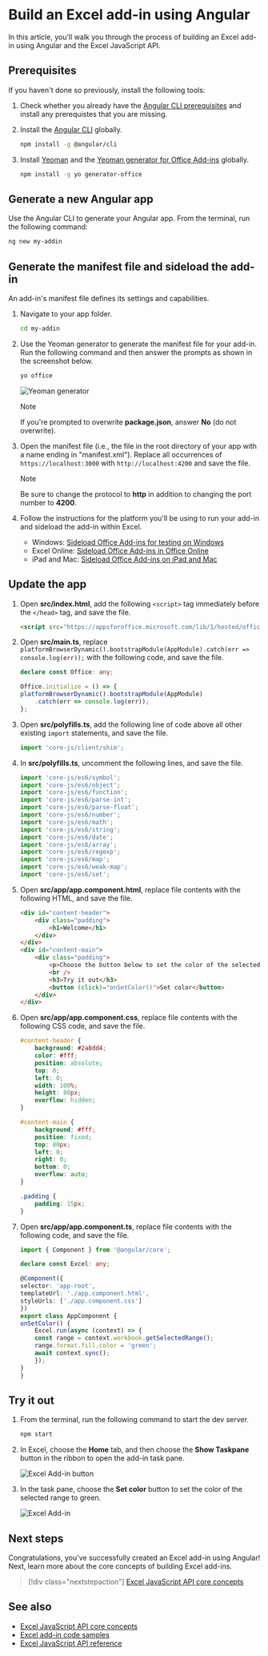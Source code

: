 # Build an Excel add-in using Angular

In this article, you'll walk you through the process of building an Excel add-in using Angular and the Excel JavaScript API.

## Prerequisites

If you haven't done so previously, install the following tools:

1. Check whether you already have the [Angular CLI prerequisites](https://github.com/angular/angular-cli#prerequisites) and install any prerequistes that you are missing.

2. Install the [Angular CLI](https://github.com/angular/angular-cli) globally. 

    ```bash
    npm install -g @angular/cli
    ```

3. Install [Yeoman](https://github.com/yeoman/yo) and the [Yeoman generator for Office Add-ins](https://github.com/OfficeDev/generator-office) globally.

    ```bash
    npm install -g yo generator-office
    ```

## Generate a new Angular app

Use the Angular CLI to generate your Angular app. From the terminal, run the following command:

```bash
ng new my-addin
```

## Generate the manifest file and sideload the add-in

An add-in's manifest file defines its settings and capabilities.

1. Navigate to your app folder.

    ```bash
    cd my-addin
    ```

2. Use the Yeoman generator to generate the manifest file for your add-in. Run the following command and then answer the prompts as shown in the screenshot below.

    ```bash
    yo office
    ```
    ![Yeoman generator](../images/yo-office.png)
    
    > [!NOTE]
    > If you're prompted to overwrite **package.json**, answer **No** (do not overwrite).

3. Open the manifest file (i.e., the file in the root directory of your app with a name ending in "manifest.xml"). Replace all occurrences of `https://localhost:3000` with `http://localhost:4200` and save the file.

    > [!NOTE]
    > Be sure to change the protocol to **http** in addition to changing the port number to **4200**.

4. Follow the instructions for the platform you'll be using to run your add-in and sideload the add-in within Excel.

    - Windows: [Sideload Office Add-ins for testing on Windows](../testing/create-a-network-shared-folder-catalog-for-task-pane-and-content-add-ins.md)
    - Excel Online: [Sideload Office Add-ins in Office Online](../testing/sideload-office-add-ins-for-testing.md#sideload-an-office-add-in-on-office-online)
    - iPad and Mac: [Sideload Office Add-ins on iPad and Mac](../testing/sideload-an-office-add-in-on-ipad-and-mac.md)

## Update the app

1. Open **src/index.html**, add the following `<script>` tag immediately before the `</head>` tag, and save the file.

    ```html
    <script src="https://appsforoffice.microsoft.com/lib/1/hosted/office.js"></script>
    ```

2. Open **src/main.ts**, replace `platformBrowserDynamic().bootstrapModule(AppModule).catch(err => console.log(err));` with the following code, and save the file. 

    ```typescript 
    declare const Office: any;

    Office.initialize = () => {
    platformBrowserDynamic().bootstrapModule(AppModule)
        .catch(err => console.log(err));
    };
    ```

3. Open **src/polyfills.ts**, add the following line of code above all other existing `import` statements, and save the file.

    ```typescript
    import 'core-js/client/shim';
    ```

4. In **src/polyfills.ts**, uncomment the following lines, and save the file.

    ```typescript
    import 'core-js/es6/symbol';
    import 'core-js/es6/object';
    import 'core-js/es6/function';
    import 'core-js/es6/parse-int';
    import 'core-js/es6/parse-float';
    import 'core-js/es6/number';
    import 'core-js/es6/math';
    import 'core-js/es6/string';
    import 'core-js/es6/date';
    import 'core-js/es6/array';
    import 'core-js/es6/regexp';
    import 'core-js/es6/map';
    import 'core-js/es6/weak-map';
    import 'core-js/es6/set';
    ```

5. Open **src/app/app.component.html**, replace file contents with the following HTML, and save the file. 

    ```html
    <div id="content-header">
        <div class="padding">
            <h1>Welcome</h1>
        </div>
    </div>
    <div id="content-main">
        <div class="padding">
            <p>Choose the button below to set the color of the selected range to green.</p>
            <br />
            <h3>Try it out</h3>
            <button (click)="onSetColor()">Set color</button>
        </div>
    </div>
    ```

6. Open **src/app/app.component.css**, replace file contents with the following CSS code, and save the file.

    ```css
    #content-header {
        background: #2a8dd4;
        color: #fff;
        position: absolute;
        top: 0;
        left: 0;
        width: 100%;
        height: 80px; 
        overflow: hidden;
    }

    #content-main {
        background: #fff;
        position: fixed;
        top: 80px;
        left: 0;
        right: 0;
        bottom: 0;
        overflow: auto; 
    }

    .padding {
        padding: 15px;
    }
    ```

7. Open **src/app/app.component.ts**, replace file contents with the following code, and save the file. 

    ```typescript
    import { Component } from '@angular/core';

    declare const Excel: any;

    @Component({
    selector: 'app-root',
    templateUrl: './app.component.html',
    styleUrls: ['./app.component.css']
    })
    export class AppComponent {
    onSetColor() {
        Excel.run(async (context) => {
        const range = context.workbook.getSelectedRange();
        range.format.fill.color = 'green';
        await context.sync();
        });
    }
    }
    ```

## Try it out

1. From the terminal, run the following command to start the dev server.

    ```bash
    npm start
    ```

2. In Excel, choose the **Home** tab, and then choose the **Show Taskpane** button in the ribbon to open the add-in task pane.

    ![Excel Add-in button](../images/excel-quickstart-addin-2a.png)

3. In the task pane, choose the **Set color** button to set the color of the selected range to green.

    ![Excel Add-in](../images/excel-quickstart-addin-2c.png)

## Next steps

Congratulations, you've successfully created an Excel add-in using Angular! Next, learn more about the core concepts of building Excel add-ins.

> [!div class="nextstepaction"]
> [Excel JavaScript API core concepts](../excel/excel-add-ins-core-concepts.md)

## See also

* [Excel JavaScript API core concepts](../excel/excel-add-ins-core-concepts.md)
* [Excel add-in code samples](http://dev.office.com/code-samples#?filters=excel,office%20add-ins)
* [Excel JavaScript API reference](https://dev.office.com/reference/add-ins/excel/excel-add-ins-reference-overview)

